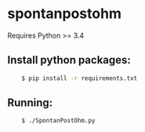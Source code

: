 spontanpostohm
===============
Requires Python >= 3.4

## Install python packages:
```bash
    $ pip install -r requirements.txt
```

## Running:
```bash
    $ ./SpontanPostOhm.py
```
